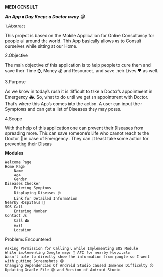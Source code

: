 **MEDI CONSULT**

**_An App a Day Keeps a Doctor away 😉_**

1.Abstract

This project is based on the Mobile Application for Online Consultancy for people all around the world. This App basically allows us to Consult ourselves while sitting at our Home.

2.Objective

The main objective of this application is to help people to cure them and save their Time ⌚, Money 💰 and Resources, and save their Lives ❤️ as well.

3.Purpose

As we know in today’s rush it is difficult to take a Doctor’s appointment in Emergency 🚑. So, what to do until we get an appointment with Doctor. That’s where this App’s comes into the action. A user can input their Symptoms and can get a list of Diseases they may poses.

4.Scope

With the help of this application one can prevent their Diseases from spreading more. This can save someone’s Life who cannot reach to the Doctor 🏥 in case of Emergency . They can at least take some action for preventing their Diseas

**Modules**

    Welcome Page
    Home Page
        Name
        Age
        Gender
    Diseases Checker
        Entering Symptoms
        Displaying Diseases 🩺
        Link for Detailed Information
    Nearby Hospitals 🏥
    SOS Call
        Entering Number
    Contact Us
        Call 🚑
        Mail
        Location

Problems Encountered

    Asking Permission for Calling 📞 while Implementing SOS Module
    While implementing Google maps 📌 API for nearby Hospitals
    Wasn't able to directly show the information from google so I went with putting Screenshots 😅
    Changing Dependencies Of Android Studio caused Immense Difficulty 😥
    Updating Gradle File 😟 and Version of Android Studio

